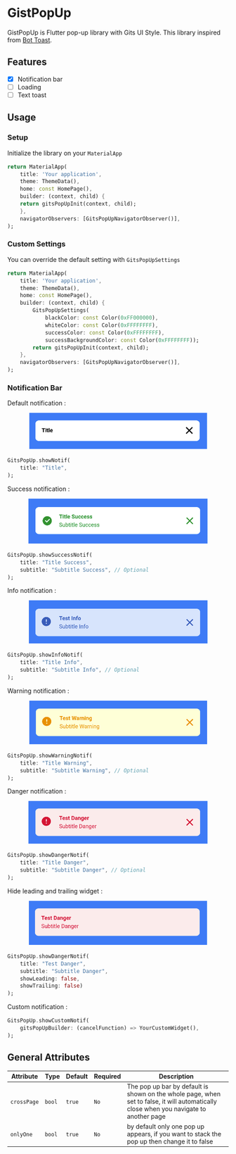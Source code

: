 # GistPopUp
GistPopUp is Flutter pop-up library with Gits UI Style. This library inspired from [Bot Toast](https://pub.dev/packages/gits_http).

## Features
- [x] Notification bar
- [ ] Loading
- [ ] Text toast
## Usage
### Setup
Initialize the library on your <code>MaterialApp</code>

```dart
return MaterialApp(
    title: 'Your application',
    theme: ThemeData(),
    home: const HomePage(),
    builder: (context, child) {
    return gitsPopUpInit(context, child);
    },
    navigatorObservers: [GitsPopUpNavigatorObserver()],
);
```
### Custom Settings
You can override the default setting with <code>GitsPopUpSettings</code>
```dart
return MaterialApp(
    title: 'Your application',
    theme: ThemeData(),
    home: const HomePage(),
    builder: (context, child) {
        GitsPopUpSettings(
            blackColor: const Color(0xFF000000),
            whiteColor: const Color(0xFFFFFFFF),
            successColor: const Color(0xFFFFFFFF),
            successBackgroundColor: const Color(0xFFFFFFFF));
        return gitsPopUpInit(context, child);
    },
    navigatorObservers: [GitsPopUpNavigatorObserver()],
);
```
### Notification Bar
Default notification :
<p align="center">
  <img src="screenshots/default_notif.png" />
</p>

```dart
GitsPopUp.showNotif(
    title: "Title",
);
```
Success notification :
<p align="center">
  <img src="screenshots/success_notif.png" />
</p>

```dart
GitsPopUp.showSuccessNotif(
    title: "Title Success",
    subtitle: "Subtitle Success", // Optional
);
```
Info notification :
<p align="center">
  <img src="screenshots/info_notif.png" />
</p>

```dart
GitsPopUp.showInfoNotif(
    title: "Title Info",
    subtitle: "Subtitle Info", // Optional
);
```
Warning notification :
<p align="center">
  <img src="screenshots/warning_notif.png" />
</p>

```dart
GitsPopUp.showWarningNotif(
    title: "Title Warning",
    subtitle: "Subtitle Warning", // Optional
);
```
Danger notification :
<p align="center">
  <img src="screenshots/danger_notif.png" />
</p>

```dart
GitsPopUp.showDangerNotif(
    title: "Title Danger",
    subtitle: "Subtitle Danger", // Optional
);
```

Hide leading and trailing widget :
<p align="center">
  <img src="screenshots/hide_leading_and_trailing_notif.png" />
</p>

```dart
GitsPopUp.showDangerNotif(
    title: "Test Danger",
    subtitle: "Subtitle Danger",
    showLeading: false,
    showTrailing: false)
);
```
Custom notification :
```dart
GitsPopUp.showCustomNotif(
    gitsPopUpBuilder: (cancelFunction) => YourCustomWidget(),
);
```
## General Attributes
| Attribute | Type  | Default | Required | Description |
|-----------|-------|---------|-------------|----------|
| `crossPage` | `bool` | `true` | `No` | The pop up bar by default is shown on the whole page, when set to false, it will automatically close when you navigate to another page
| `onlyOne` | `bool` | `true` | `No` | by default only one pop up appears, if you want to stack the pop up then change it to false
